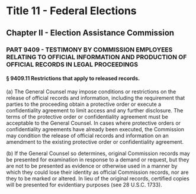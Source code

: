 
# Title 11 - Federal Elections
## Chapter II - Election Assistance Commission
### PART 9409 - TESTIMONY BY COMMISSION EMPLOYEES RELATING TO OFFICIAL INFORMATION AND PRODUCTION OF OFFICIAL RECORDS IN LEGAL PROCEEDINGS
#### § 9409.11 Restrictions that apply to released records.

(a) The General Counsel may impose conditions or restrictions on the release of official records and information, including the requirement that parties to the proceeding obtain a protective order or execute a confidentiality agreement to limit access and any further disclosure. The terms of the protective order or confidentiality agreement must be acceptable to the General Counsel. In cases where protective orders or confidentiality agreements have already been executed, the Commission may condition the release of official records and information on an amendment to the existing protective order or confidentiality agreement.

(b) If the General Counsel so determines, original Commission records may be presented for examination in response to a demand or request, but they are not to be presented as evidence or otherwise used in a manner by which they could lose their identity as official Commission records, nor are they to be marked or altered. In lieu of the original records, certified copies will be presented for evidentiary purposes (see 28 U.S.C. 1733).
